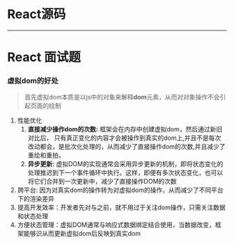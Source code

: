 # React源码

***

# React 面试题

### 虚拟dom的好处

 > 首先虚拟dom本质是以js中的对象来解释**dom**元素，从而对对象操作不会引起页面的绘制  

 1. 性能优化
       1. **直接减少操作dom的次数:** 框架会在内存中创建虚拟dom，然后通过新旧对比后， 只有真正变化的内容才会被操作到真实的dom上,并且不是每次改动都会，是批次化处理的，从而减少了直接操作dom的次数,并且减少了重绘和重拍，
       2. **异步更新:** 虚拟DOM的实现通常会采用异步更新的机制，即将状态变化的处理推迟到下一个事件循环中执行。这样，即便有多次状态变化，也可以将它们合并到一次更新中，减少了直接操作DOM的次数
 2. 跨平台: 因为对真实dom的操作转为对虚拟dom的操作，从而减少了不同平台下的渲染差异
 3. 提高开发效率：开发者先对与之前，就不用过于关注dom操作，只需关注数据和状态处理
 4. 方便状态管理：虚拟DOM通常与响应式数据绑定结合使用，当数据改变，框架能够识从而更新虚拟dom后反映到真实dom
